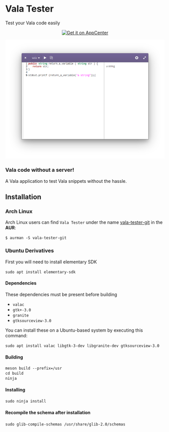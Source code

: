 # Vala Tester
Test your Vala code easily

<p align="center">
    <a href="<p align="center">
    <a href="https://appcenter.elementary.io/com.github.bartzaalberg.vala-tester">
        <img src="https://appcenter.elementary.io/badge.svg" alt="Get it on AppCenter">
    </a>
</p>

<p align="center">
    <img
    src="https://raw.githubusercontent.com/bartzaalberg/vala-tester/master/screenshot.png" />
</p>

### Vala code without a server!

A Vala application to test Vala snippets without the hassle.

## Installation

### Arch Linux
Arch Linux users can find `Vala Tester` under the name [vala-tester-git](https://aur.archlinux.org/packages/vala-tester-git/) in the **AUR**:

`$ aurman -S vala-tester-git`

### Ubuntu Derivatives

First you will need to install elementary SDK

 `sudo apt install elementary-sdk`

#### Dependencies

These dependencies must be present before building
 - `valac`
 - `gtk+-3.0`
 - `granite`
 - `gtksourceview-3.0`

 You can install these on a Ubuntu-based system by executing this command:

 `sudo apt install valac libgtk-3-dev libgranite-dev gtksourceview-3.0`

#### Building
```
meson build --prefix=/usr
cd build
ninja
```

#### Installing
`sudo ninja install`

#### Recompile the schema after installation
`sudo glib-compile-schemas /usr/share/glib-2.0/schemas`
